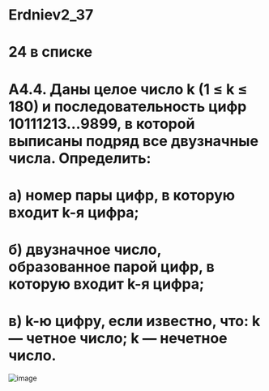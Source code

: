 # Erdniev2_37
# 24 в списке
# A4.4. Даны целое число k (1 ≤ k ≤ 180) и последовательность цифр 10111213…9899, в которой выписаны подряд все двузначные числа. Определить:
# а) номер пары цифр, в которую входит k-я цифра;
# б) двузначное число, образованное парой цифр, в которую входит k-я цифра;
# в) k-ю цифру, если известно, что: k — четное число;  k — нечетное число.
![image](https://user-images.githubusercontent.com/85980107/194761716-8243e14b-3a61-4a7a-aa36-3400f6f7f349.png)
